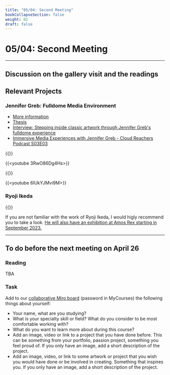 ```yaml
---
title: "05/04: Second Meeting"
bookCollapseSection: false
weight: 02
draft: false
---
```


# 05/04: Second Meeting

---

## Discussion on the gallery visit and the readings

## Relevant Projects

### Jennifer Greb: Fulldome Media Environment

- [More information](http://www.jennifergreb.com/fulldome-media-environment)
- [Thesis](https://aaltodoc.aalto.fi/handle/123456789/107035)
- [Interview: Stepping inside classic artwork through Jennifer Greb's fulldome experience](https://vuo.org/greb-classic-artwork-fulldome)
- [Immersive Media Experiences with Jennifer Greb - Cloud Reachers Podcast S03E03](https://soundcloud.com/user-705936595/cloud-reachers-s03e03-jen?in=user-705936595%2Fsets%2Fcloud-reachers-podcast-season-3)

{{<youtube AeJYy6eOlK4>}}

{{<youtube 3RwO86Dg4Hs>}}

{{<youtube DWcS5TF-VpA>}}

{{<youtube 6IUkYJMvi9M>}}

### Ryoji Ikeda

{{<youtube cywFvcRR-QI>}}

If you are not familiar with the work of Ryoji Ikeda, I would higly recommend you to take a look. [He will also have an exhibition at Amos Rex starting in September 2023.](https://amosrex.fi/nayttelyt/ryoji-ikeda/)

---

## To do before the next meeting on April 26

### Reading

TBA

### Task

Add to our [collaborative Miro board](https://miro.com/app/board/uXjVMYoOc3w=/?share_link_id=2364408751) (password in MyCourses) the following things about yourself:
- Your name, what are you studying?
- What is your specialty skill or field? What do you consider to be most comfortable working with?
- What do you want to learn more about during this course?
- Add an image, video or link to a project that you have done before. This can be something from your portfolio, passion project, something you feel proud of. If you only have an image, add a short description of the project.
- Add an image, video, or link to some artwork or project that you wish you would have done or be involved in creating. Something that inspires you. If you only have an image, add a short description of the project.